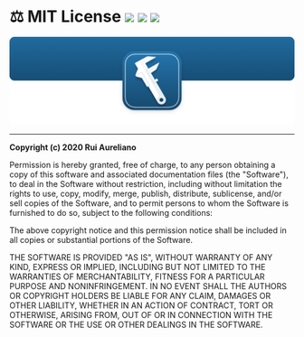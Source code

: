 # ⚖️ MIT License [![](https://img.shields.io/badge/MIT-License-eb3d33.svg)](https://opensource.org/licenses/MIT) [![](https://img.shields.io/badge/swift-5.3-eb3d33.svg)](https://swift.org/blog/swift-5-3-released/) [![](https://img.shields.io/badge/docs-1.0.5-eb3d33.svg)](./DOCS.md)

![](./assets/readme/xsf_header.png)

---

**Copyright (c) 2020 Rui Aureliano**

Permission is hereby granted, free of charge, to any person obtaining a copy of this software and associated documentation files (the "Software"), to deal in the Software without restriction, including without limitation the rights to use, copy, modify, merge, publish, distribute, sublicense, and/or sell copies of the Software, and to permit persons to whom the Software is furnished to do so, subject to the following conditions:

The above copyright notice and this permission notice shall be included in all copies or substantial portions of the Software.

THE SOFTWARE IS PROVIDED "AS IS", WITHOUT WARRANTY OF ANY KIND, EXPRESS OR IMPLIED, INCLUDING BUT NOT LIMITED TO THE WARRANTIES OF MERCHANTABILITY, FITNESS FOR A PARTICULAR PURPOSE AND NONINFRINGEMENT. IN NO EVENT SHALL THE AUTHORS OR COPYRIGHT HOLDERS BE LIABLE FOR ANY CLAIM, DAMAGES OR OTHER LIABILITY, WHETHER IN AN ACTION OF CONTRACT, TORT OR OTHERWISE, ARISING FROM, OUT OF OR IN CONNECTION WITH THE SOFTWARE OR THE USE OR OTHER DEALINGS IN THE SOFTWARE.
